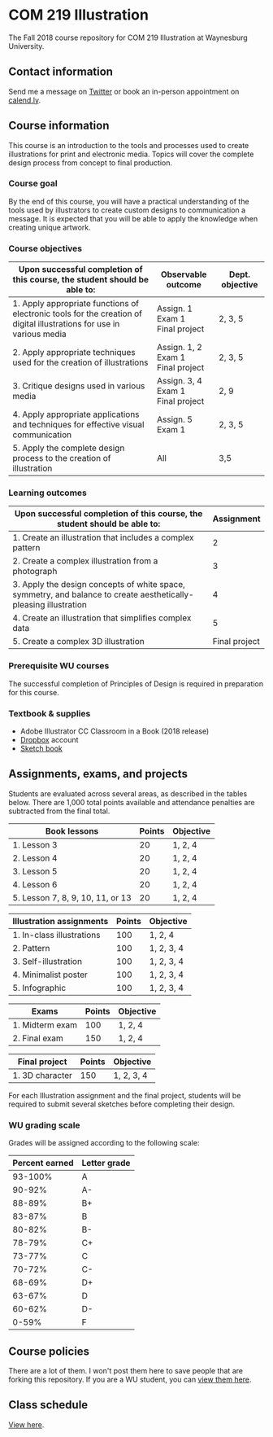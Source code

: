 # COM 219 Illustration
The Fall 2018 course repository for COM 219 Illustration at Waynesburg University.

## Contact information

Send me a message on [Twitter](https://twitter.com/shermandy) or book an in-person appointment on [calend.ly](https://calendly.com/drsherman).

## Course information

This course is an introduction to the tools and processes used to create illustrations for print and electronic media.  Topics will cover the complete design process from concept to final production.

### Course goal

By the end of this course, you will have a practical understanding of the tools used by illustrators to create custom designs to communication a message. It is expected that you will be able to apply the knowledge when creating unique artwork.

### Course objectives

| Upon successful completion of this course, the student should be able to: | Observable outcome | Dept. objective |
| --- | --- | --- |
| 1. Apply appropriate functions of electronic tools for the creation of digital illustrations for use in various media | Assign. 1<br/>Exam 1<br/>Final project | 2, 3, 5 |
| 2. Apply appropriate techniques used for the creation of illustrations | Assign. 1, 2<br/>Exam 1<br/>Final project | 2, 3, 5 |
| 3. Critique designs used in various media | Assign. 3, 4<br/>Exam 1<br/>Final project | 2, 9 |
| 4. Apply appropriate applications and techniques for effective visual communication | Assign. 5<br/>Exam 1 | 2, 3, 5 |
| 5. Apply the complete design process to the creation of illustration | All | 3,5 |

### Learning outcomes

| Upon successful completion of this course, the student should be able to: | Assignment |
| --- | --- |
| 1. Create an illustration that includes a complex pattern | 2 |
| 2. Create a complex illustration from a photograph | 3 |
| 3. Apply the design concepts of white space, symmetry, and balance to create aesthetically-pleasing illustration | 4 |
| 4. Create an illustration that simplifies complex data | 5 |
| 5. Create a complex 3D illustration | Final project |

### Prerequisite WU courses

The successful completion of Principles of Design is required in preparation for this course.

### Textbook &amp; supplies

* Adobe Illustrator CC Classroom in a Book (2018 release)
* [Dropbox](https://dropbox.com) account
* [Sketch book](https://www.amazon.com/s/ref=sr_nr_n_1?fst=as%3Aoff&rh=n%3A8090734011%2Ck%3Asketchbook&sort=review-rank&keywords=sketchbook&ie=UTF8&qid=1535025377&rnid=2941120011)

## Assignments, exams, and projects

Students are evaluated across several areas, as described in the tables below. There are 1,000 total points available and attendance penalties are subtracted from the final total.

| Book lessons | Points | Objective |
| --- | --- | --- |
| 1. Lesson 3 | 20 | 1, 2, 4 |
| 2. Lesson 4 | 20 | 1, 2, 4 |
| 3. Lesson 5 | 20 | 1, 2, 4 |
| 4. Lesson 6 | 20 | 1, 2, 4 |
| 5. Lesson 7, 8, 9, 10, 11, or 13 | 20 | 1, 2, 4 |

| Illustration assignments | Points | Objective |
| --- | --- | --- |
| 1. In-class illustrations | 100 | 1, 2, 4 |
| 2. Pattern | 100 | 1, 2, 3, 4 |
| 3. Self-illustration | 100 | 1, 2, 3, 4 |
| 4. Minimalist poster | 100 | 1, 2, 3, 4 |
| 5. Infographic | 100 | 1, 2, 3, 4 |

| Exams | Points | Objective |
| --- | --- | --- |
| 1. Midterm exam | 100 | 1, 2, 4 |
| 2. Final exam | 150 | 1, 2, 4 |

| Final project | Points | Objective |
| --- | --- | --- |
| 1. 3D character | 150 | 1, 2, 3, 4 |

For each Illustration assignment and the final project, students will be required to submit several sketches before completing their design.

### WU grading scale

Grades will be assigned according to the following scale:

| Percent earned | Letter grade |
| -------------- | ------------ |
| 93-100%        | A            | 
| 90-92%         | A-           |
| 88-89%         | B+           |
| 83-87%         | B            |
| 80-82%         | B-           |
| 78-79%         | C+           |
| 73-77%         | C            |
| 70-72%         | C-           |
| 68-69%         | D+           |
| 63-67%         | D            |
| 60-62%         | D-           |
| 0-59%          | F            |

## Course policies

There are a lot of them. I won't post them here to save people that are forking this repository. If you are a WU student, you can [view them here](course-policies.md).

## Class schedule

[View here](class-schedule.md).

